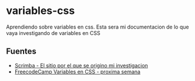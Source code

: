 # variables-css
Aprendiendo sobre variables en css. Esta sera mi documentacion de lo que vaya investigando de variables en CSS


## Fuentes


- [Scrimba - El sitio por el que se origino mi investigacion](https://scrimba.com/g/gcssvariables)
- [FreecodeCamp Variables en CSS - proxima semana](https://www.freecodecamp.org/news/everything-you-need-to-know-about-css-variables-c74d922ea855/)